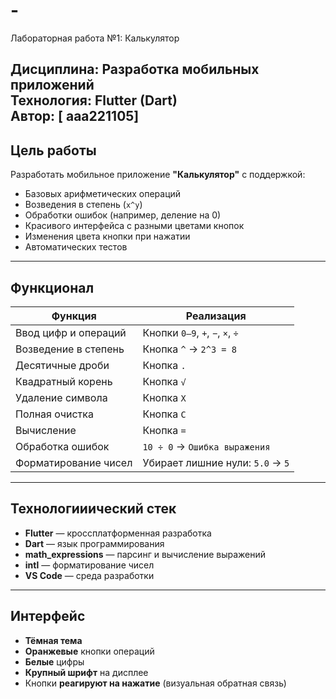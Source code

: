 # -
Лабораторная работа №1: Калькулятор

**Дисциплина:** Разработка мобильных приложений  
**Технология:** Flutter (Dart)  
**Автор:** [ aaa221105]  
---

## Цель работы
Разработать мобильное приложение **"Калькулятор"** с поддержкой:
- Базовых арифметических операций
- Возведения в степень (`x^y`)
- Обработки ошибок (например, деление на 0)
- Красивого интерфейса с разными цветами кнопок
- Изменения цвета кнопки при нажатии
- Автоматических тестов

---

## Функционал

| Функция | Реализация |
|--------|-----------|
| Ввод цифр и операций | Кнопки `0–9`, `+`, `−`, `×`, `÷` |
| Возведение в степень | Кнопка `^` → `2^3 = 8` |
| Десятичные дроби | Кнопка `.` |
| Квадратный корень | Кнопка `√` |
| Удаление символа | Кнопка `X` |
| Полная очистка | Кнопка `C` |
| Вычисление | Кнопка `=` |
| Обработка ошибок | `10 ÷ 0` → `Ошибка выражения` |
| Форматирование чисел | Убирает лишние нули: `5.0` → `5` |

---

## Технологииический стек

- **Flutter** — кроссплатформенная разработка
- **Dart** — язык программирования
- **math_expressions** — парсинг и вычисление выражений
- **intl** — форматирование чисел
- **VS Code** — среда разработки

---

## Интерфейс

- **Тёмная тема**
- **Оранжевые** кнопки операций
- **Белые** цифры
- **Крупный шрифт** на дисплее
- Кнопки **реагируют на нажатие** (визуальная обратная связь)

 

